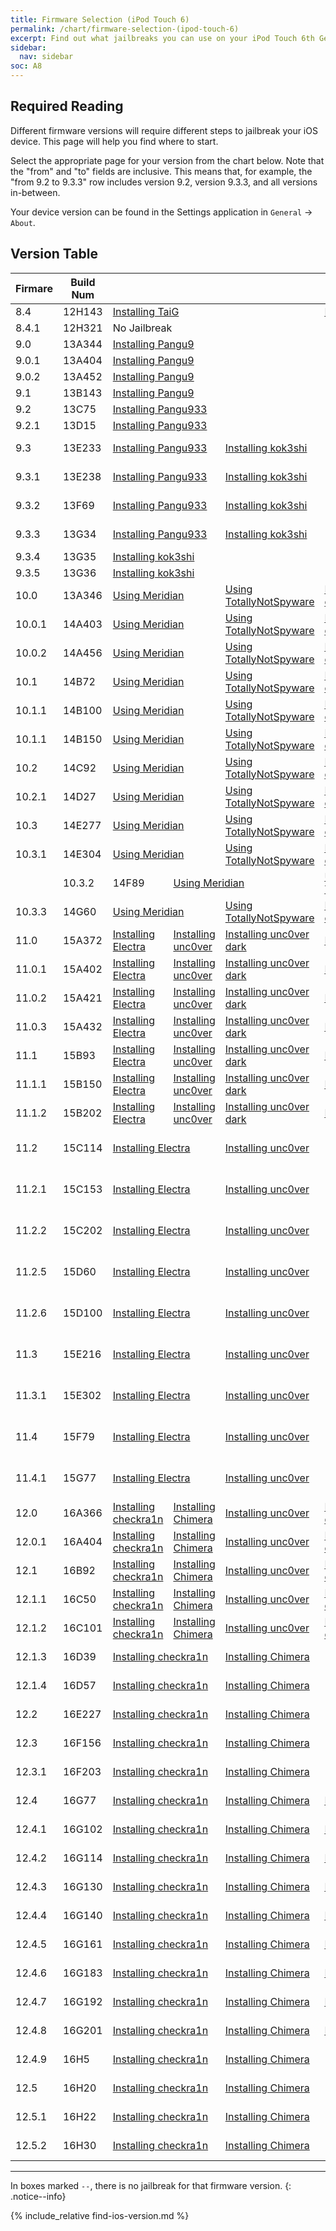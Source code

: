 ```yaml
---
title: Firmware Selection (iPod Touch 6)
permalink: /chart/firmware-selection-(ipod-touch-6)
excerpt: Find out what jailbreaks you can use on your iPod Touch 6th Generation
sidebar:
  nav: sidebar
soc: A8
---
```


## Required Reading

Different firmware versions will require different steps to jailbreak your iOS device. This page will help you find where to start.

Select the appropriate page for your version from the chart below. Note that the "from" and "to" fields are inclusive. This means that, for example, the "from 9.2 to 9.3.3" row includes version 9.2, version 9.3.3, and all versions in-between.

Your device version can be found in the Settings application in `General` -> `About`.

## Version Table

<table class="version_table">
  <colgroup>
    <col span="1" style="width: 15%;">
    <col span="1" style="width: 15%;">
    <col span="1" style="width: 14%;">
    <col span="1" style="width: 14%;">
    <col span="1" style="width: 14%;">
    <col span="1" style="width: 14%;">
    <col span="1" style="width: 14%;">
  </colgroup>
  <thead>
    <tr>
      <th>Firmare</th>
      <th>Build Num</th>
      <th colspan="5"></th>
    </tr>
  </thead>
  <tbody>
    <tr>
      <td>8.4</td>
      <td>12H143</td>
      <td colspan="3"><a href="installing-taig">Installing TaiG</a></td>
      <td colspan="2"><a href="installing-ppjailbreak">Installing PPJailbreak</a>k</td>
    </tr>
    <tr>
      <td>8.4.1</td>
      <td>12H321</td>
      <td colspan="5">No Jailbreak</td>
    </tr>
    <tr>
      <td>9.0</td>
      <td>13A344</td>
      <td colspan="5"><a href="installing-pangu9">Installing Pangu9</a></td>
    </tr>
    <tr>
      <td>9.0.1</td>
      <td>13A404</td>
      <td colspan="5"><a href="installing-pangu9">Installing Pangu9</a></td>
    </tr>
    <tr>
      <td>9.0.2</td>
      <td>13A452</td>
      <td colspan="5"><a href="installing-pangu9">Installing Pangu9</a></td>
    </tr>
    <tr>
      <td>9.1</td>
      <td>13B143</td>
      <td colspan="5"><a href="installing-pangu9">Installing Pangu9</a></td>
    </tr>
    <tr>
      <td>9.2</td>
      <td>13C75</td>
      <td colspan="5"><a href="installing-pangu933">Installing Pangu933</a></td>
    </tr>
    <tr>
      <td>9.2.1</td>
      <td>13D15</td>
      <td colspan="5"><a href="installing-pangu933">Installing Pangu933</a></td>
    </tr>
    <tr>
      <td>9.3</td>
      <td>13E233</td>
      <td colspan="2"><a href="installing-pangu933">Installing Pangu933</a></td>
      <td colspan="2"><a href="installing-kok3shi">Installing kok3shi</a></td>
      <td><a href="using-jbme">Using JBMe</a></td>
    </tr>
    <tr>
      <td>9.3.1</td>
      <td>13E238</td>
      <td colspan="2"><a href="installing-pangu933">Installing Pangu933</a></td>
      <td colspan="2"><a href="installing-kok3shi">Installing kok3shi</a></td>
      <td><a href="using-jbme">Using JBMe</a></td>
    </tr>
    <tr>
      <td>9.3.2</td>
      <td>13F69</td>
      <td colspan="2"><a href="installing-pangu933">Installing Pangu933</a></td>
      <td colspan="2"><a href="installing-kok3shi">Installing kok3shi</a></td>
      <td><a href="using-jbme">Using JBMe</a></td>
    </tr>
    <tr>
      <td>9.3.3</td>
      <td>13G34</td>
      <td colspan="2"><a href="installing-pangu933">Installing Pangu933</a></td>
      <td colspan="2"><a href="installing-kok3shi">Installing kok3shi</a></td>
      <td><a href="using-jbme">Using JBMe</a></td>
    </tr>
    <tr>
      <td>9.3.4</td>
      <td>13G35</td>
      <td colspan="5"><a href="installing-kok3shi">Installing kok3shi</a></td>
    </tr>
    <tr>
      <td>9.3.5</td>
      <td>13G36</td>
      <td colspan="5"><a href="installing-kok3shi">Installing kok3shi</a></td>
    </tr>
    <tr>
      <td>10.0</td>
      <td>13A346</td>
      <td colspan="2"><a href="using-meridian">Using Meridian</a></td>
      <td><a href="using-totallynotspyware">Using TotallyNotSpyware</a></td>
      <td><a href="installing-doubleh3lix">Installing doubleh3lix</a></td>
      <td><a href="installing-yalu">Installing Yalu</a></td>
    </tr>
    <tr>
      <td>10.0.1</td>
      <td>14A403</td>
      <td colspan="2"><a href="using-meridian">Using Meridian</a></td>
      <td><a href="using-totallynotspyware">Using TotallyNotSpyware</a></td>
      <td><a href="installing-doubleh3lix">Installing doubleh3lix</a></td>
      <td><a href="installing-yalu">Installing Yalu</a></td>
    </tr>
    <tr>
      <td>10.0.2</td>
      <td>14A456</td>
      <td colspan="2"><a href="using-meridian">Using Meridian</a></td>
      <td><a href="using-totallynotspyware">Using TotallyNotSpyware</a></td>
      <td><a href="installing-doubleh3lix">Installing doubleh3lix</a></td>
      <td><a href="installing-yalu">Installing Yalu</a></td>
    </tr>
    <tr>
      <td>10.1</td>
      <td>14B72</td>
      <td colspan="2"><a href="using-meridian">Using Meridian</a></td>
      <td><a href="using-totallynotspyware">Using TotallyNotSpyware</a></td>
      <td><a href="installing-doubleh3lix">Installing doubleh3lix</a></td>
      <td><a href="installing-yalu">Installing Yalu</a></td>
    </tr>
    <tr>
      <td>10.1.1</td>
      <td>14B100</td>
      <td colspan="2"><a href="using-meridian">Using Meridian</a></td>
      <td><a href="using-totallynotspyware">Using TotallyNotSpyware</a></td>
      <td><a href="installing-doubleh3lix">Installing doubleh3lix</a></td>
      <td><a href="installing-yalu">Installing Yalu</a></td>
    </tr>
    <tr>
      <td>10.1.1</td>
      <td>14B150</td>
      <td colspan="2"><a href="using-meridian">Using Meridian</a></td>
      <td><a href="using-totallynotspyware">Using TotallyNotSpyware</a></td>
      <td><a href="installing-doubleh3lix">Installing doubleh3lix</a></td>
      <td><a href="installing-yalu">Installing Yalu</a></td>
    </tr>
    <tr>
      <td>10.2</td>
      <td>14C92</td>
      <td colspan="2"><a href="using-meridian">Using Meridian</a></td>
      <td><a href="using-totallynotspyware">Using TotallyNotSpyware</a></td>
      <td><a href="installing-doubleh3lix">Installing doubleh3lix</a></td>
      <td><a href="installing-yalu">Installing Yalu</a></td>
    </tr>
    <tr>
      <td>10.2.1</td>
      <td>14D27</td>
      <td colspan="2"><a href="using-meridian">Using Meridian</a></td>
      <td><a href="using-totallynotspyware">Using TotallyNotSpyware</a></td>
      <td><a href="installing-doubleh3lix">Installing doubleh3lix</a></td>
      <td><a href="installing-saigon">Installing Saigon</a></td>
    </tr>
    <tr>
      <td>10.3</td>
      <td>14E277</td>
      <td colspan="2"><a href="using-meridian">Using Meridian</a></td>
      <td><a href="using-totallynotspyware">Using TotallyNotSpyware</a></td>
      <td><a href="installing-doubleh3lix">Installing doubleh3lix</a></td>
      <td><a href="installing-g0blin">Installing g0blin</a></td>
    </tr>
    <tr>
      <td>10.3.1</td>
      <td>14E304</td>
      <td colspan="2"><a href="using-meridian">Using Meridian</a></td>
      <td><a href="using-totallynotspyware">Using TotallyNotSpyware</a></td>
      <td><a href="installing-doubleh3lix">Installing doubleh3lix</a></td>
      <td><a href="installing-g0blin">Installing g0blin</a></td>
    </tr>
    <td>
      <td>10.3.2</td>
      <td>14F89</td>
      <td colspan="2"><a href="using-meridian">Using Meridian</a></td>
      <td><a href="using-totallynotspyware">Using TotallyNotSpyware</a></td>
      <td><a href="installing-doubleh3lix">Installing doubleh3lix</a></td>
      <td><a href="installing-g0blin">Installing g0blin</a></td>
    </tr>
    <tr>
      <td>10.3.3</td>
      <td>14G60</td>
      <td colspan="2"><a href="using-meridian">Using Meridian</a></td>
      <td><a href="using-totallynotspyware">Using TotallyNotSpyware</a></td>
      <td><a href="installing-doubleh3lix">Installing doubleh3lix</a></td>
      <td><a href="installing-g0blin">Installing g0blin</a></td>
    </tr>
    <tr>
      <td>11.0</td>
      <td>15A372</td>
      <td><a href="installing-electra">Installing Electra</a></td>
      <td><a href="installing-unc0ver">Installing unc0ver</a></td>
      <td><a href="installing-unc0ver-dark">Installing unc0ver dark</a></td>
      <td><a href="installing-liberiOS">Installing liberiOS</a></td>
      <td><a href="installing-to-panga">Installing to.panga</a></td>
    </tr>
    <tr>
      <td>11.0.1</td>
      <td>15A402</td>
      <td><a href="installing-electra">Installing Electra</a></td>
      <td><a href="installing-unc0ver">Installing unc0ver</a></td>
      <td><a href="installing-unc0ver-dark">Installing unc0ver dark</a></td>
      <td><a href="installing-liberiOS">Installing liberiOS</a></td>
      <td><a href="installing-to-panga">Installing to.panga</a></td>
    </tr>
    <tr>
      <td>11.0.2</td>
      <td>15A421</td>
      <td><a href="installing-electra">Installing Electra</a></td>
      <td><a href="installing-unc0ver">Installing unc0ver</a></td>
      <td><a href="installing-unc0ver-dark">Installing unc0ver dark</a></td>
      <td><a href="installing-liberiOS">Installing liberiOS</a></td>
      <td><a href="installing-to-panga">Installing to.panga</a></td>
    </tr>
    <tr>
      <td>11.0.3</td>
      <td>15A432</td>
      <td><a href="installing-electra">Installing Electra</a></td>
      <td><a href="installing-unc0ver">Installing unc0ver</a></td>
      <td><a href="installing-unc0ver-dark">Installing unc0ver dark</a></td>
      <td><a href="installing-liberiOS">Installing liberiOS</a></td>
      <td><a href="installing-to-panga">Installing to.panga</a></td>
    </tr>
    <tr>
      <td>11.1</td>
      <td>15B93</td>
      <td><a href="installing-electra">Installing Electra</a></td>
      <td><a href="installing-unc0ver">Installing unc0ver</a></td>
      <td><a href="installing-unc0ver-dark">Installing unc0ver dark</a></td>
      <td><a href="installing-liberiOS">Installing liberiOS</a></td>
      <td><a href="installing-to-panga">Installing to.panga</a></td>
    </tr>
    <tr>
      <td>11.1.1</td>
      <td>15B150</td>
      <td><a href="installing-electra">Installing Electra</a></td>
      <td><a href="installing-unc0ver">Installing unc0ver</a></td>
      <td><a href="installing-unc0ver-dark">Installing unc0ver dark</a></td>
      <td><a href="installing-liberiOS">Installing liberiOS</a></td>
      <td><a href="installing-to-panga">Installing to.panga</a></td>
    </tr>
    <tr>
      <td>11.1.2</td>
      <td>15B202</td>
      <td><a href="installing-electra">Installing Electra</a></td>
      <td><a href="installing-unc0ver">Installing unc0ver</a></td>
      <td><a href="installing-unc0ver-dark">Installing unc0ver dark</a></td>
      <td><a href="installing-liberiOS">Installing liberiOS</a></td>
      <td><a href="installing-to-panga">Installing to.panga</a></td>
    </tr>
    <tr>
      <td>11.2</td>
      <td>15C114</td>
      <td colspan="2"><a href="installing-electra">Installing Electra</a></td>
      <td colspan="2"><a href="installing-unc0ver">Installing unc0ver</a></td>
      <td><a href="installing-unc0ver-dark">Installing unc0ver dark</a></td>
    </tr>
    <tr>
      <td>11.2.1</td>
      <td>15C153</td>
      <td colspan="2"><a href="installing-electra">Installing Electra</a></td>
      <td colspan="2"><a href="installing-unc0ver">Installing unc0ver</a></td>
      <td><a href="installing-unc0ver-dark">Installing unc0ver dark</a></td>
    </tr>
    <tr>
      <td>11.2.2</td>
      <td>15C202</td>
      <td colspan="2"><a href="installing-electra">Installing Electra</a></td>
      <td colspan="2"><a href="installing-unc0ver">Installing unc0ver</a></td>
      <td><a href="installing-unc0ver-dark">Installing unc0ver dark</a></td>
    </tr>
    <tr>
      <td>11.2.5</td>
      <td>15D60</td>
      <td colspan="2"><a href="installing-electra">Installing Electra</a></td>
      <td colspan="2"><a href="installing-unc0ver">Installing unc0ver</a></td>
      <td><a href="installing-unc0ver-dark">Installing unc0ver dark</a></td>
    </tr>
    <tr>
      <td>11.2.6</td>
      <td>15D100</td>
      <td colspan="2"><a href="installing-electra">Installing Electra</a></td>
      <td colspan="2"><a href="installing-unc0ver">Installing unc0ver</a></td>
      <td><a href="installing-unc0ver-dark">Installing unc0ver dark</a></td>
    </tr>
    <tr>
      <td>11.3</td>
      <td>15E216</td>
      <td colspan="2"><a href="installing-electra">Installing Electra</a></td>
      <td colspan="2"><a href="installing-unc0ver">Installing unc0ver</a></td>
      <td><a href="installing-unc0ver-dark">Installing unc0ver dark</a></td>
    </tr>
    <tr>
      <td>11.3.1</td>
      <td>15E302</td>
      <td colspan="2"><a href="installing-electra">Installing Electra</a></td>
      <td colspan="2"><a href="installing-unc0ver">Installing unc0ver</a></td>
      <td><a href="installing-unc0ver-dark">Installing unc0ver dark</a></td>
    </tr>
    <tr>
      <td>11.4</td>
      <td>15F79</td>
      <td colspan="2"><a href="installing-electra">Installing Electra</a></td>
      <td colspan="2"><a href="installing-unc0ver">Installing unc0ver</a></td>
      <td><a href="installing-unc0ver-dark">Installing unc0ver dark</a></td>
    </tr>
    <tr>
      <td>11.4.1</td>
      <td>15G77</td>
      <td colspan="2"><a href="installing-electra">Installing Electra</a></td>
      <td colspan="2"><a href="installing-unc0ver">Installing unc0ver</a></td>
      <td><a href="installing-unc0ver-dark">Installing unc0ver dark</a></td>
    </tr>
    <tr>
      <td>12.0</td>
      <td>16A366</td>
      <td><a href="installing-Odysseyra1n">Installing checkra1n</a></td>
      <td><a href="installing-chimera">Installing Chimera</a></td>
      <td><a href="installing-unc0ver">Installing unc0ver</a></td>
      <td><a href="installing-unc0ver-dark">Installing unc0ver dark</a></td>
      <td><a href="installing-rootlessjb4">Installing rootlessJB4</a></td>
    </tr>
    <tr>
      <td>12.0.1</td>
      <td>16A404</td>
      <td><a href="installing-Odysseyra1n">Installing checkra1n</a></td>
      <td><a href="installing-chimera">Installing Chimera</a></td>
      <td><a href="installing-unc0ver">Installing unc0ver</a></td>
      <td><a href="installing-unc0ver-dark">Installing unc0ver dark</a></td>
      <td><a href="installing-rootlessjb4">Installing rootlessJB4</a></td>
    </tr>
    <tr>
      <td>12.1</td>
      <td>16B92</td>
      <td><a href="installing-Odysseyra1n">Installing checkra1n</a></td>
      <td><a href="installing-chimera">Installing Chimera</a></td>
      <td><a href="installing-unc0ver">Installing unc0ver</a></td>
      <td><a href="installing-unc0ver-dark">Installing unc0ver dark</a></td>
      <td><a href="installing-rootlessjb4">Installing rootlessJB4</a></td>
    </tr>
    <tr>
      <td>12.1.1</td>
      <td>16C50</td>
      <td><a href="installing-Odysseyra1n">Installing checkra1n</a></td>
      <td><a href="installing-chimera">Installing Chimera</a></td>
      <td><a href="installing-unc0ver">Installing unc0ver</a></td>
      <td><a href="installing-unc0ver-dark">Installing unc0ver dark</a></td>
      <td><a href="installing-rootlessjb4">Installing rootlessJB4</a></td>
    </tr>
    <tr>
      <td>12.1.2</td>
      <td>16C101</td>
      <td><a href="installing-Odysseyra1n">Installing checkra1n</a></td>
      <td><a href="installing-chimera">Installing Chimera</a></td>
      <td><a href="installing-unc0ver">Installing unc0ver</a></td>
      <td><a href="installing-unc0ver-dark">Installing unc0ver dark</a></td>
      <td><a href="installing-rootlessjb4">Installing rootlessJB4</a></td>
    </tr>
    <tr>
      <td>12.1.3</td>
      <td>16D39</td>
      <td colspan="2"><a href="installing-Odysseyra1n">Installing checkra1n</a></td>
      <td colspan="2"><a href="installing-chimera">Installing Chimera</a></td>
      <td><a href="installing-unc0ver">Installing unc0ver</a></td>
    </tr>
    <tr>
      <td>12.1.4</td>
      <td>16D57</td>
      <td colspan="2"><a href="installing-Odysseyra1n">Installing checkra1n</a></td>
      <td colspan="2"><a href="installing-chimera">Installing Chimera</a></td>
      <td><a href="installing-unc0ver">Installing unc0ver</a></td>
    </tr>
    <tr>
      <td>12.2</td>
      <td>16E227</td>
      <td colspan="2"><a href="installing-Odysseyra1n">Installing checkra1n</a></td>
      <td colspan="2"><a href="installing-chimera">Installing Chimera</a></td>
      <td><a href="installing-unc0ver">Installing unc0ver</a></td>
    </tr>
    <tr>
      <td>12.3</td>
      <td>16F156</td>
      <td colspan="2"><a href="installing-Odysseyra1n">Installing checkra1n</a></td>
      <td colspan="2"><a href="installing-chimera">Installing Chimera</a></td>
      <td><a href="installing-unc0ver">Installing unc0ver</a></td>
    </tr>
    <tr>
      <td>12.3.1</td>
      <td>16F203</td>
      <td colspan="2"><a href="installing-Odysseyra1n">Installing checkra1n</a></td>
      <td colspan="2"><a href="installing-chimera">Installing Chimera</a></td>
      <td><a href="installing-unc0ver">Installing unc0ver</a></td>
    </tr>
    <tr>
      <td>12.4</td>
      <td>16G77</td>
      <td colspan="2"><a href="installing-Odysseyra1n">Installing checkra1n</a></td>
      <td><a href="installing-chimera">Installing Chimera</a></td>
      <td><a href="installing-unc0ver">Installing unc0ver</a></td>
      <td><a href="installing-rootlessjb4">Installing rootlessJB4</a></td>
    </tr>
    <tr>
      <td>12.4.1</td>
      <td>16G102</td>
      <td colspan="2"><a href="installing-Odysseyra1n">Installing checkra1n</a></td>
      <td><a href="installing-chimera">Installing Chimera</a></td>
      <td><a href="installing-unc0ver">Installing unc0ver</a></td>
      <td><a href="installing-rootlessjb4">Installing rootlessJB4</a></td>
    </tr>
    <tr>
      <td>12.4.2</td>
      <td>16G114</td>
      <td colspan="2"><a href="installing-Odysseyra1n">Installing checkra1n</a></td>
      <td><a href="installing-chimera">Installing Chimera</a></td>
      <td><a href="installing-unc0ver">Installing unc0ver</a></td>
      <td><a href="installing-rootlessjb4">Installing rootlessJB4</a></td>
    </tr>
    <tr>
      <td>12.4.3</td>
      <td>16G130</td>
      <td colspan="2"><a href="installing-Odysseyra1n">Installing checkra1n</a></td>
      <td><a href="installing-chimera">Installing Chimera</a></td>
      <td><a href="installing-unc0ver">Installing unc0ver</a></td>
      <td><a href="installing-rootlessjb4">Installing rootlessJB4</a></td>
    </tr>
    <tr>
      <td>12.4.4</td>
      <td>16G140</td>
      <td colspan="2"><a href="installing-Odysseyra1n">Installing checkra1n</a></td>
      <td><a href="installing-chimera">Installing Chimera</a></td>
      <td><a href="installing-unc0ver">Installing unc0ver</a></td>
      <td><a href="installing-rootlessjb4">Installing rootlessJB4</a></td>
    </tr>
    <tr>
      <td>12.4.5</td>
      <td>16G161</td>
      <td colspan="2"><a href="installing-Odysseyra1n">Installing checkra1n</a></td>
      <td><a href="installing-chimera">Installing Chimera</a></td>
      <td><a href="installing-unc0ver">Installing unc0ver</a></td>
      <td><a href="installing-rootlessjb4">Installing rootlessJB4</a></td>
    </tr>
    <tr>
      <td>12.4.6</td>
      <td>16G183</td>
      <td colspan="2"><a href="installing-Odysseyra1n">Installing checkra1n</a></td>
      <td><a href="installing-chimera">Installing Chimera</a></td>
      <td><a href="installing-unc0ver">Installing unc0ver</a></td>
      <td><a href="installing-rootlessjb4">Installing rootlessJB4</a></td>
    </tr>
    <tr>
      <td>12.4.7</td>
      <td>16G192</td>
      <td colspan="2"><a href="installing-Odysseyra1n">Installing checkra1n</a></td>
      <td><a href="installing-chimera">Installing Chimera</a></td>
      <td><a href="installing-unc0ver">Installing unc0ver</a></td>
      <td><a href="installing-rootlessjb4">Installing rootlessJB4</a></td>
    </tr>
    <tr>
      <td>12.4.8</td>
      <td>16G201</td>
      <td colspan="2"><a href="installing-Odysseyra1n">Installing checkra1n</a></td>
      <td><a href="installing-chimera">Installing Chimera</a></td>
      <td><a href="installing-unc0ver">Installing unc0ver</a></td>
      <td><a href="installing-rootlessjb4">Installing rootlessJB4</a></td>
    </tr>
    <tr>
      <td>12.4.9</td>
      <td>16H5</td>
      <td colspan="2"><a href="installing-Odysseyra1n">Installing checkra1n</a></td>
      <td colspan="2"><a href="installing-chimera">Installing Chimera</a></td>
      <td><a href="installing-unc0ver">Installing unc0ver</a></td>
    </tr>
    <tr>
      <td>12.5</td>
      <td>16H20</td>
      <td colspan="2"><a href="installing-Odysseyra1n">Installing checkra1n</a></td>
      <td colspan="2"><a href="installing-chimera">Installing Chimera</a></td>
      <td><a href="installing-unc0ver">Installing unc0ver</a></td>
    </tr>
    <tr>
      <td>12.5.1</td>
      <td>16H22</td>
      <td colspan="2"><a href="installing-Odysseyra1n">Installing checkra1n</a></td>
      <td colspan="2"><a href="installing-chimera">Installing Chimera</a></td>
      <td><a href="installing-unc0ver">Installing unc0ver</a></td>
    </tr>
    <tr>
      <td>12.5.2</td>
      <td>16H30</td>
      <td colspan="2"><a href="installing-Odysseyra1n">Installing checkra1n</a></td>
      <td colspan="2"><a href="installing-chimera">Installing Chimera</a></td>
      <td><a href="installing-unc0ver">Installing unc0ver</a></td>
    </tr>
  </tbody>
</table>

---

In boxes marked `--`, there is no jailbreak for that firmware version.
{: .notice--info}

{% include_relative find-ios-version.md %}
